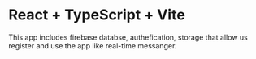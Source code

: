 # React + TypeScript + Vite

This app includes firebase databse, authefication, storage that allow us register and use the app like real-time messanger.
